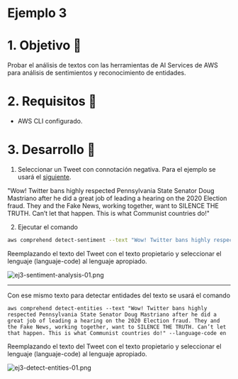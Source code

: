 # Ejemplo 3

# 1. Objetivo 🎯
Probar el análisis de textos con las herramientas de AI Services de AWS para análisis de sentimientos y reconocimiento de entidades.

# 2. Requisitos 📌
- AWS CLI configurado.

# 3. Desarrollo 📑

1. Seleccionar un Tweet con connotación negativa.
Para el ejemplo se usará el [siguiente](https://twitter.com/realDonaldTrump/status/1332317394165968899?s=20).

"Wow! Twitter bans highly respected Pennsylvania State Senator Doug Mastriano after he did a great job of leading a hearing on the 2020 Election fraud. They and the Fake News, working together, want to SILENCE THE TRUTH. Can’t let that happen. This is what Communist countries do!"


2. Ejecutar el comando 
```bash
aws comprehend detect-sentiment --text "Wow! Twitter bans highly respected Pennsylvania State Senator Doug Mastriano after he did a great job of leading a hearing on the 2020 Election fraud. They and the Fake News, working together, want to SILENCE THE TRUTH. Can’t let that happen. This is what Communist countries do!" --language-code en
```

Reemplazando el texto del Tweet con el texto propietario y seleccionar el lenguaje (languaje-code) al lenguaje apropiado.

![ej3-sentiment-analysis-01.png](ej3-sentiment-analysis-01.png)


-------------------------------------------------

Con ese mismo texto para detectar entidades del texto se usará el comando 

```ssh
aws comprehend detect-entities --text "Wow! Twitter bans highly respected Pennsylvania State Senator Doug Mastriano after he did a great job of leading a hearing on the 2020 Election fraud. They and the Fake News, working together, want to SILENCE THE TRUTH. Can’t let that happen. This is what Communist countries do!" --language-code en
```

Reemplazando el texto del Tweet con el texto propietario y seleccionar el lenguaje (languaje-code) al lenguaje apropiado.

![ej3-detect-entities-01.png](ej3-detect-entities-01.png)
